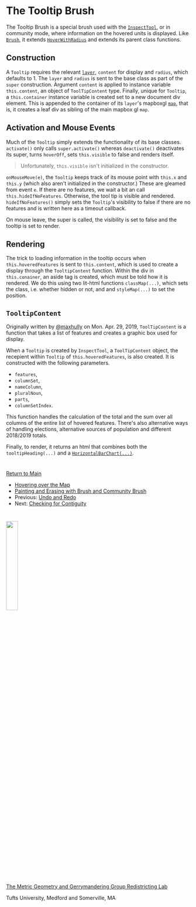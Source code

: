 # The Tooltip Brush

The Tooltip Brush is a special brush used with the [`InspectTool`], or
in community mode, where information on the hovered units is displayed.
Like [`Brush`], it extends [`HoverWithRadius`] and extends its parent
class functions. 

## Construction

A `Tooltip` requires the relevant [`layer`], `content` for display and
`radius`, which defaults to 1. The `layer` and `radius` is sent to the
base class as part of the `super` construction. Argument `content` is
applied to instance variable `this.content`, an object of
`ToolTipContent` type. Finally, unique for `Tooltip`, a `this.container`
instance variable is created set to a new document div element. This is
appended to the container of its `layer`'s mapboxgl [`map`], that is, it
creates a leaf div as sibling of the main mapbox gl `map`.

## Activation and Mouse Events

Much of the `Tooltip` simply extends the functionality of its base
classes. `activate()` only calls `super.activate()` whereas
`deactivate()` deactivates its super, turns `hoverOff`, sets
`this.visible` to false and renders itself.

> Unfortunately, `this.visible` isn't initialized in the constructor.

`onMouseMove(e)`, the `Tooltip` keeps track of its mouse point with
`this.x` and `this.y` (which also aren't initialized in the
constructor.) These are gleamed from event `e`. If there are no
features, we wait a bit an call `this.hideIfNoFeatures`. Otherwise, the
tool tip is visible and rendered. `hideIfNoFeatures()` simply sets the
`Tooltip`'s visibility to false if there are no features and is written
here as a timeout callback. 

On mouse leave, the super is called, the visibility is set to false and
the tooltip is set to render. 

## Rendering

The trick to loading information in the tooltip occurs when
`this.hoveredFeatures` is sent to `this.content`, which is used to
create a display through the `TooltipContent` function. Within the div
in `this.conainer`, an aside tag is created, which must be told how it
is rendered. We do this using two lit-html functions `classMap(...)`,
which sets the class, i.e. whether hidden or not, and and
`styleMap(...)` to set the position.

## `TooltipContent`

Originally written by [@maxhully] on Mon. Apr. 29, 2019,
`ToolTipContent` is a function that takes a list of features and creates
a graphic box used for display.

When a `Tooltip` is created by `InspectTool`, a `ToolTipContent` object,
the recepient within `Tooltip` of `this.hoveredFeatures`, is also
created. It is constructed with the following parameters.
- `features`,
- `columnSet`,
- `nameColumn`,
- `pluralNoun`,
- `parts`, 
- `columnSetIndex`.

This function handles the calculation of the total and the sum over all
columns of the entire list of hovered features. There's also alternative
ways of handling elections, alternative sources of population and
different 2018/2019 totals.

Finally, to render, it returns an html that combines both the
`tooltipHeading(...)` and a [`HorizontalBarChart(...)`].

# #

[Return to Main](../README.md)
- [Hovering over the Map](../04drawing/hover.md)
- [Painting and Erasing with Brush and Community Brush](../04drawing/brush.md)
- Previous: [Undo and Redo](../04drawing/undoredo.md)
- Next: [Checking for Contiguity](../04drawing/contiguity.md)

[@maxhully]: http://github.com/maxhully

[`layer`]: ../02editormap/layer.md
[`map`]: ../02editormap/map.md

[`InspectTool`]: ../03toolsplugins/inspecttool.md

[`Brush`]: ../04drawing/brush.md
[`HoverWithRadius`]: ../04drawing/hover.md

[`HorizontalBarChart(...)`]: ../06charts/populationbarchart.md

# #

<img src="../../assets/mggg.svg" width=25%>

[The Metric Geometry and Gerrymandering Group Redistricting Lab](http://mggg.org)

Tufts University, Medford and Somerville, MA